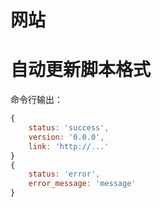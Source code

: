 # 网站

# 自动更新脚本格式

命令行输出：

```js
{
    status: 'success',
    version: '0.0.0',
    link: 'http://...'
}
{
    status: 'error',
    error_message: 'message'
}
```